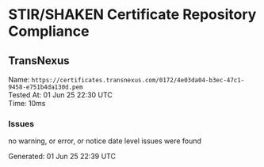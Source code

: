 # STIR/SHAKEN Certificate Repository Compliance

## TransNexus

Name: `https://certificates.transnexus.com/0172/4e03da04-b3ec-47c1-9458-e751b4da130d.pem`\
Tested At: 01 Jun 25 22:30 UTC\
Time: 10ms

### Issues

no warning, or error, or notice date level issues were found

Generated: 01 Jun 25 22:39 UTC